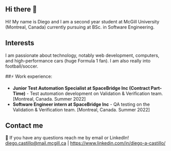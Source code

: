 ## Hi there 👋
Hi! My name is Diego and I am a second year student at McGill University (Montreal, Canada) currently pursuing at BSc. in Software Engineering. 

## Interests
I am passionate about technology, notably web development, computers, and high-performance cars (huge Formula 1 fan). I am also really into football/soccer.

##⚡ Work experience: <br>
- **Junior Test Automation Specialist at SpaceBridge Inc (Contract Part-Time)** - Test automation development on Validation & Verification team. [Montreal, Canada. Summer 2022]
- **Software Engineer intern at SpaceBridge Inc** - QA testing on the Validation & Verification team. [Montreal, Canada. Summer 2022]

## Contact me
💬 If you have any questions reach me by email or LinkedIn! diego.castillo@mail.mcgill.ca | https://www.linkedin.com/in/diego-a-castillo/

<!--
**diecastt/diecastt** is a ✨ _special_ ✨ repository because its `README.md` (this file) appears on your GitHub profile.

Here are some ideas to get you started:

- 🔭 I’m currently working on ...
- 🌱 I’m currently learning ...
- 👯 I’m looking to collaborate on ...
- 🤔 I’m looking for help with ...
- 💬 Ask me about ...
- 📫 How to reach me: ...
- 😄 Pronouns: ...
- ⚡ Fun fact: ...
-->
